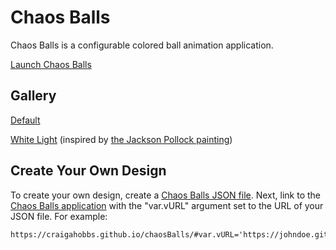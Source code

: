 # Chaos Balls

Chaos Balls is a configurable colored ball animation application.

[Launch Chaos Balls][Default]


## Gallery

[Default]

[White Light](#url=chaosBalls.md&var.vURL='https://craigahobbs.github.io/chaosBalls/gallery/whiteLight.json')
(inspired by [the Jackson Pollock painting](https://www.moma.org/collection/works/79481))

## Create Your Own Design

To create your own design, create a [Chaos Balls JSON file][JSON]. Next, link to the [Chaos Balls
application][Default] with the "var.vURL" argument set to the URL of your JSON file. For example:

~~~
https://craigahobbs.github.io/chaosBalls/#var.vURL='https://johndoe.github.io/chaosBalls/cool.json'
~~~


[Default]: https://craigahobbs.github.io/chaosBalls/#url=chaosBalls.md&var.vURL=''
[JSON]: https://craigahobbs.github.io/chaosBalls/#url=chaosBalls.md&var.vDoc=1
